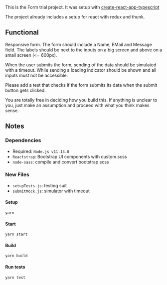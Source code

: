 This is the Form trial project.
It was setup with [create-react-app-typescript](https://github.com/wmonk/create-react-app-typescript)

The project already includes a setup for react with redux and thunk.

## Functional
Responsive form. The form should include a Name, EMail and Message field.
The labels should be next to the inputs on a big screen and above on a small screen (<= 600px).

When the user submits the form, sending of the data should be simulated with a timeout. While sending a loading indicator should be shown and all inputs must not be accessible.

Please add a test that checks if the form submits its data when the submit button gets clicked.

You are totally free in deciding how you build this. If anything is unclear to you, just make an assumption and proceed with what you think makes sense.

## Notes
### Dependencies

-	Required: `Node.js v11.13.0`
-	`Reactstrap`: Bootstrap UI components with custom.scss
-	`node-sass`: compile and convert bootstrap scss

### New Files

-	`setupTests.js`: testing suit
-	`submitMock.js`: simulator with timeout


#### Setup
`yarn`

#### Start
`yarn start`

#### Build
`yarn build`

#### Run tests
`yarn test`
